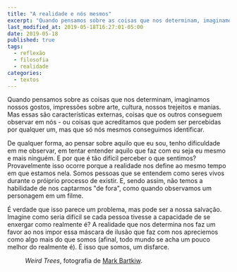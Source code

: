 ```yaml
---
title: "A realidade e nós mesmos"
excerpt: "Quando pensamos sobre as coisas que nos determinam, imaginamos nossos gostos, impressões sobre arte, cultura, nossos trejeitos e manias."
last_modified_at: 2019-05-18T16:27:01-05:00
date: 2019-05-18
published: true
tags: 
  - reflexão
  - filosofia
  - realidade
categories:
  - textos
---
```


Quando pensamos sobre as coisas que nos determinam, imaginamos nossos gostos, impressões sobre arte, cultura, nossos trejeitos e manias. Mas essas são características externas, coisas que os outros conseguem observar em nós - ou coisas que acreditamos que podem ser percebidas por qualquer um, mas que só nós mesmos conseguimos identificar.

De qualquer forma, ao pensar sobre aquilo que eu sou, tenho dificuldade em me observar, em tentar entender aquilo que faz com eu seja eu mesmo e mais ninguém. E por que é tão difícil perceber o que sentimos? Provavelmente isso ocorre porque a realidade nos define ao mesmo tempo em que estamos nela. Somos pessoas que se entendem como seres vivos durante o próiprio processo de existir. E, sendo assim, não temos a habilidade de nos captarmos "de fora", como quando observamos um personagem em um filme.

É verdade que isso parece um problema, mas pode ser a nossa salvação. Imagine como seria difícil se cada pessoa tivesse a capacidade de se enxergar como realmente é? A realidade que nos determina nos faz um favor ao nos impor essa máscara de ilusão que faz com nos apreciemos como algo mais do que somos (afinal, todo mundo se acha um pouco melhor do realmente é). É isso que somos, um disfarce.

<figure style="width: 300px" class="align-center">
  <img src="{{ site.url }}{{ site.baseurl }}/assets/images/Weird_Trees_Mark_Bartkiw.jpg" alt="">
  <figcaption><i>Weird Trees</i>, fotografia de <a href="http://www.markbartkiw.com/">Mark Bartkiw</a>.</figcaption>
</figure>
